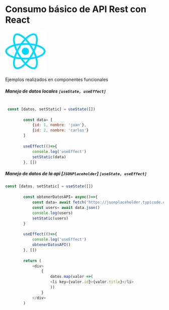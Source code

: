 # Consumo básico de API Rest con React


![](https://raw.githubusercontent.com/CarlosJCdev/Login-React-Firebase/master/src/icons/react1.png)

Ejemplos realizados en componentes funcionales

##### Manejo de datos locales `[useState, useEffect]`

```javascript

 const [datos, setStatic] = useState([])

        const data= [
            {id: 1, nombre: 'juan'},
            {id: 2, nombre: 'carlos'}
        ]

        useEffect(()=>{
            console.log('useEffect')
            setStatic(data)
        }, [])
```
##### Manejo de datos de la api [`JSONPlaceholder`]  `[useState, useEffect]`

```javascript
const [datos, setStatic] = useState([])

        const obtenerDatosAPI= async()=>{
            const data= await fetch('https://jsonplaceholder.typicode.com/photos')
            const users= await data.json()
            console.log(users)
            setStatic(users)
        }

        useEffect(()=>{
            console.log('useEffect')
            obtenerDatosAPI()
        }, [])

        return (
            <div>
                {
                    datos.map(valor =>(
                    <li key={valor.id}>{valor.title}</li>
                    ))
                }
            </div>
        )
```